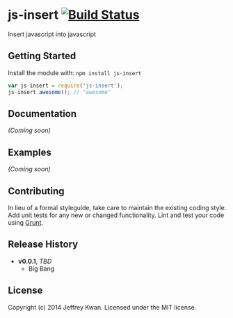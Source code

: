 # js-insert [![Build Status](https://secure.travis-ci.org/jeffreykwan/js-insert.png?branch=master)](http://travis-ci.org/jeffreykwan/js-insert)

Insert javascript into javascript

## Getting Started
Install the module with: `npm install js-insert`

```javascript
var js-insert = require('js-insert');
js-insert.awesome(); // "awesome"
```

## Documentation
_(Coming soon)_

## Examples
_(Coming soon)_

## Contributing
In lieu of a formal styleguide, take care to maintain the existing coding style. Add unit tests for any new or changed functionality. Lint and test your code using [Grunt](http://gruntjs.com/).

## Release History
- **v0.0.1**, *TBD*
    - Big Bang
    
## License
Copyright (c) 2014 Jeffrey Kwan. Licensed under the MIT license.
